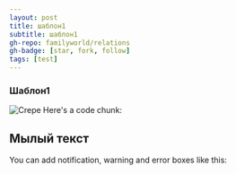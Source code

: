 ```yaml
---
layout: post
title: шаблон1
subtitle: шаблон1
gh-repo: familyworld/relations
gh-badge: [star, fork, follow]
tags: [test]
---
```

### Шаблон1

![Crepe](https://tiptopunit.github.io/next/img/kpl7.jpg)
Here's a code chunk:


## Мылый текст
You can add notification, warning and error boxes like this: